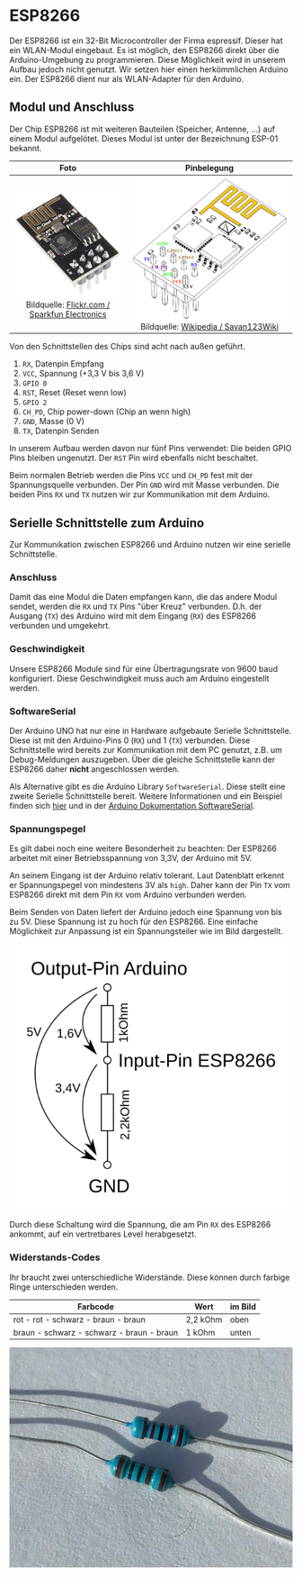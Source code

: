 # ESP8266

Der ESP8266 ist ein 32-Bit Microcontroller der Firma espressif. Dieser hat ein WLAN-Modul eingebaut. Es ist möglich, den ESP8266 direkt über die Arduino-Umgebung zu programmieren. Diese Möglichkeit wird in unserem Aufbau jedoch nicht genutzt. Wir setzen hier einen herkömmlichen Arduino ein. Der ESP8266 dient nur als WLAN-Adapter für den Arduino.

## Modul und Anschluss

Der Chip ESP8266 ist mit weiteren Bauteilen (Speicher, Antenne, ...) auf einem Modul aufgelötet. Dieses Modul ist unter der Bezeichnung ESP-01 bekannt.  

| Foto | Pinbelegung |
| :----: | :-----------: |
| ![ESP-01](ESP-01.jpg) Bildquelle: [Flickr.com / Sparkfun Electronics](https://c1.staticflickr.com/1/494/19681470919_9a9bcd5692_z.jpg) | ![Pinbelegung](ESP8266_01_PinOut.png) Bildquelle: [Wikipedia / Sayan123Wiki](https://commons.wikimedia.org/wiki/File:ESP8266_01_PinOut.png) |


Von den Schnittstellen des Chips sind acht nach außen geführt.

1. `RX`, Datenpin Empfang
1. `VCC`, Spannung (+3,3 V bis 3,6 V)
1. `GPIO 0`
1. `RST`, Reset (Reset wenn low)
1. `GPIO 2`
1. `CH_PD`, Chip power-down (Chip an wenn high)
1. `GND`, Masse (0 V)
1. `TX`, Datenpin Senden

In unserem Aufbau werden davon nur fünf Pins verwendet: Die beiden GPIO Pins bleiben ungenutzt. Der `RST` Pin wird ebenfalls nicht beschaltet.

Beim normalen Betrieb werden die Pins `VCC` und `CH_PD` fest mit der Spannungsquelle verbunden. Der Pin `GND` wird mit Masse verbunden. Die beiden Pins `RX` und `TX` nutzen wir zur Kommunikation mit dem Arduino. 

## Serielle Schnittstelle zum Arduino

Zur Kommunikation zwischen ESP8266 und Arduino nutzen wir eine serielle Schnittstelle. 

### Anschluss 

Damit das eine Modul die Daten empfangen kann, die das andere Modul sendet, werden die `RX` und `TX` Pins "über Kreuz" verbunden. D.h. der Ausgang (`TX`) des Arduino wird mit dem Eingang (`RX`) des ESP8266 verbunden und umgekehrt.

### Geschwindigkeit

Unsere ESP8266 Module sind für eine Übertragungsrate von 9600 baud konfiguriert. Diese Geschwindigkeit muss auch am Arduino eingestellt werden.

### SoftwareSerial

Der Arduino UNO hat nur eine in Hardware aufgebaute Serielle Schnittstelle. Diese ist mit den Arduino-Pins 0 (`RX`) und 1 (`TX`) verbunden. Diese Schnittstelle  wird bereits zur Kommunikation mit dem PC genutzt, z.B. um Debug-Meldungen auszugeben. Über die gleiche Schnittstelle kann der ESP8266 daher **nicht** angeschlossen werden.

Als Alternative gibt es die Arduino Library `SoftwareSerial`. Diese stellt eine zweite Serielle Schnittstelle bereit. Weitere Informationen und ein Beispiel finden sich [hier](./SoftwareSerial.md) und in der [Arduino Dokumentation SoftwareSerial](https://www.arduino.cc/en/Reference/softwareSerial).


### Spannungspegel
Es gilt dabei noch eine weitere Besonderheit zu beachten: Der ESP8266 arbeitet mit einer Betriebsspannung von 3,3V, der Arduino mit 5V. 

An seinem Eingang ist der Arduino relativ tolerant. Laut Datenblatt erkennt er Spannungspegel von mindestens 3V als `high`. Daher kann der Pin `TX` vom ESP8266 direkt mit dem Pin `RX` vom Arduino verbunden werden. 

Beim Senden von Daten liefert der Arduino jedoch eine Spannung von bis zu 5V. Diese Spannung ist zu hoch für den ESP8266. 
Eine einfache Möglichkeit zur Anpassung ist  ein Spannungsteiler wie im Bild dargestellt. 

![Spannungsteiler](Spannungsteiler.png)

Durch diese Schaltung wird die Spannung, die am Pin `RX` des ESP8266 ankommt, auf ein vertretbares Level herabgesetzt.


### Widerstands-Codes

Ihr braucht zwei unterschiedliche Widerstände. Diese können durch farbige Ringe unterschieden werden.

| Farbcode                                     | Wert      | im Bild |
| -------------------------------------------- | --------- | ------- |
| rot - rot - schwarz - braun - braun          | 2,2 kOhm  | oben    |
| braun - schwarz - schwarz - braun - braun    | 1 kOhm    | unten   |

![Foto Widerstände](Widerstaende.jpg)


